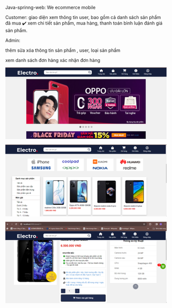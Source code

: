 Java-sprinng-web: We ecommerce mobile

Customer:
giao diện xem thông tin user,
bao gồm cả danh sách sản phẩm đã mua ✔️
xem chi tiết sản phẩm, mua hàng, thanh toán 
bình luận đánh giá sản phẩm.

Admin:

thêm sửa xóa thông tin sản phẩm , user, loại sản phẩm

xem danh sách đơn hàng
xác nhận đơn hàng

![index](imagesDemo/1.png)

![category](imagesDemo/2.png)

![detail-product](imagesDemo/4.png)
